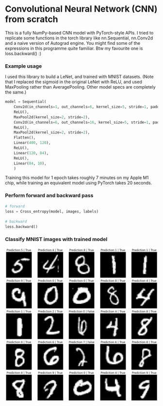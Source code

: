 # Convolutional Neural Network (CNN) from scratch

This is a fully NumPy-based CNN model with PyTorch-style APIs. I tried to replicate some functions in the torch library like nn.Sequential, nn.Conv2d and a naive version of Autograd engine. You might find some of the expressions in this programme quite familiar. Btw my favourite one is loss.backward() :)

### Example usage

I used this library to build a LeNet, and trained with MNIST datasets. (Note that I replaced the sigmoid in the original LeNet with ReLU, and used MaxPooling rather than AveragePooling. Other model specs are completely the same.)

```python
model = Sequential(
    Conv2d(in_channels=1, out_channels=6, kernel_size=5, stride=1, padding=2),
    ReLU(),
    MaxPool2d(kernel_size=2, stride=2),
    Conv2d(in_channels=6, out_channels=16, kernel_size=5, stride=1, padding=0),
    ReLU(),
    MaxPool2d(kernel_size=2, stride=2),
    Flatten(),
    Linear(400, 120),
    ReLU(),
    Linear(120, 84),
    ReLU(),
    Linear(84, 10),
    )
```
Training this model for 1 epoch takes roughly 7 minutes on my Apple M1 chip, while training an equivalent model using PyTorch takes 20 seconds. 

### Perform forward and backward pass

```python
# forward
loss = Cross_entropy(model, images, labels)

# backward
loss.backward()
```
### Classify MNIST images with trained model
<img src="https://github.com/brianwang00001/CNN-from-scratch/blob/40f898cd73535191c634425a07ef7ce389442534/classify_results.png" width=525 alt="classify_result"/>




